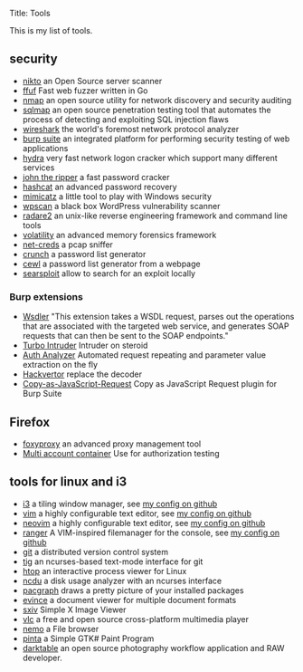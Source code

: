 Title: Tools

This is my list of tools.

## security

  * [nikto](https://cirt.net/nikto2) an Open Source server scanner
  * [ffuf](https://github.com/ffuf/ffuf) Fast web fuzzer written in Go 
  * [nmap](https://nmap.org/) an open source utility for network discovery and security auditing
  * [sqlmap](http://sqlmap.org/) an open source penetration testing tool that automates the process of detecting and exploiting SQL injection flaws
  * [wireshark](https://www.wireshark.org/) the world's foremost network protocol analyzer
  * [burp suite](http://portswigger.net/burp/) an integrated platform for performing security testing of web applications
  * [hydra](https://github.com/vanhauser-thc/thc-hydra)  very fast network logon cracker which support many different services
  * [john the ripper](http://www.openwall.com/john/) a fast password cracker
  * [hashcat](http://hashcat.net) an advanced password recovery
  * [mimicatz](http://blog.gentilkiwi.com/mimikatz) a little tool to play with Windows security
  * [wpscan](https://wpscan.com/wordpress-security-scanner) a black box WordPress vulnerability scanner
  * [radare2](http://www.radare.org/r/) an unix-like reverse engineering framework and command line tools
  * [volatility](http://www.volatilityfoundation.org/) an advanced memory forensics framework
  * [net-creds](https://github.com/DanMcInerney/net-creds) a pcap sniffer
  * [crunch](http://crunch-wordlist.sourceforge.net/) a password list generator
  * [cewl](https://digi.ninja/projects/cewl.php) a password list generator from a webpage
  * [searsploit](https://github.com/joostvanveen/php-security-pitfalls) allow to search for an exploit locally

### Burp extensions

  * [Wsdler](https://portswigger.net/bappstore/594a49bb233748f2bc80a9eb18a2e08f) "This extension takes a WSDL request, parses out the operations that are
    associated with the targeted web service, and generates SOAP requests that can then be sent to the SOAP endpoints."
  * [Turbo Intruder](https://github.com/PortSwigger/turbo-intruder) Intruder on steroid
  * [Auth Analyzer](https://github.com/portswigger/auth-analyzer) Automated request repeating and parameter value extraction on the fly
  * [Hackvertor](https://portswigger.net/bappstore/65033cbd2c344fbabe57ac060b5dd100) replace the decoder
  * [Copy-as-JavaScript-Request](https://github.com/celsogbezerra/Copy-as-JavaScript-Request/) Copy as JavaScript Request plugin for Burp Suite

## Firefox

  * [foxyproxy](https://addons.mozilla.org/en-US/firefox/addon/foxyproxy-standard/) an advanced proxy management tool
  * [Multi account container](https://addons.mozilla.org/en-US/firefox/addon/multi-account-containers/) Use for authorization testing

## tools for linux and i3

  * [i3](https://i3wm.org/) a tiling window manager, see [my config on github](https://github.com/maggick/dotfiles/tree/master/i3)
  * [vim](http://www.vim.org/) a highly configurable text editor, see [my config on github](https://github.com/maggick/dotfiles/blob/master/vimrc)
  * [neovim](https://neovim.io/) a highly configurable text editor, see
    [my config on github](https://github.com/maggick/dotfiles/tree/master/config/nvim)
  * [ranger](https://ranger.github.io/) A VIM-inspired filemanager for the console,
    see [my config on github](https://github.com/maggick/dotfiles/tree/master/config/ranger)
  * [git](http://git-scm.com/) a distributed version control system
  * [tig](https://github.com/jonas/tig/) an ncurses-based text-mode interface for git
  * [htop](http://hisham.hm/htop/) an interactive process viewer for Linux
  * [ncdu](http://dev.yorhel.nl/ncdu) a disk usage analyzer with an ncurses interface
  * [pacgraph](http://kmkeen.com/pacgraph/) draws a pretty picture of your installed packages
  * [evince](https://wiki.gnome.org/Apps/Evince) a document viewer for multiple document formats
  * [sxiv](https://github.com/muennich/sxiv) Simple X Image Viewer
  * [vlc](http://www.videolan.org/) a free and open source cross-platform multimedia player
  * [nemo](https://github.com/linuxmint/nemo) a File browser
  * [pinta](https://www.pinta-project.com/) a Simple GTK# Paint Program
  * [darktable](http://www.darktable.org/) an open source photography workflow application and RAW developer.
